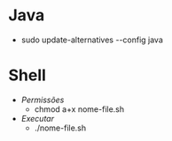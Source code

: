 # Java

- sudo update-alternatives --config java

# Shell

- _Permissões_
  - chmod a+x nome-file.sh
- _Executar_
  - ./nome-file.sh
